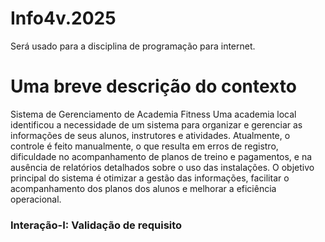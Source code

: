 # Info4v.2025
Será usado para a disciplina de programação para internet.

# Uma breve descrição do contexto
Sistema de Gerenciamento de Academia Fitness
Uma academia local identificou a necessidade de um sistema para organizar e
gerenciar as informações de seus alunos, instrutores e atividades. Atualmente, o
controle é feito manualmente, o que resulta em erros de registro, dificuldade no
acompanhamento de planos de treino e pagamentos, e na ausência de relatórios
detalhados sobre o uso das instalações. O objetivo principal do sistema é otimizar a
gestão das informações, facilitar o acompanhamento dos planos dos alunos e melhorar
a eficiência operacional.

### Interação-I: Validação de requisito 

